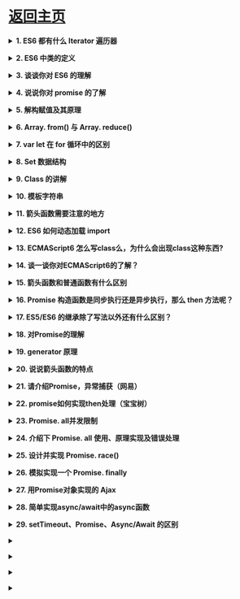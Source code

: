 # [返回主页](https://github.com/yisainan/web-interview/blob/master/README.md)

<b><details><summary>1. ES6 都有什么 Iterator 遍历器</summary></b>

参考答案：Set、Map

解析：

1、遍历器（Iterator）是一种接口，为各种不同的数据结构提供统一的访问机制。任何数据结构只要部署 Iterator 接口，就可以完成遍历操作（即依次处理该数据结构的所有成员）

2、Iterator 的作用有三个：

* 一是为各种数据结构，提供一个统一的、简便的访问接口；
* 二是使得数据结构的成员能够按某种次序排列；
* 三是 ES6 创造了一种新的遍历命令 for... of 循环，Iterator 接口主要供 for... of 消费。

3、默认部署了 Iterator 的数据有 Array、Map、Set、String、TypedArray、arguments、NodeList 对象，ES6 中有的是 Set、Map、

[参与互动](https://github.com/yisainan/web-interview/issues/332)

</details>

<b><details><summary>2. ES6 中类的定义</summary></b>

参考答案：

```js
// 1、类的基本定义
class Parent {
    constructor(name = "小白") {
        this.name = name;
    }
}
```

```js
// 2、生成一个实例
let g_parent = new Parent();
console.log(g_parent); //{name: "小白"}
let v_parent = new Parent("v"); // 'v'就是构造函数name属性 , 覆盖构造函数的name属性值
console.log(v_parent); // {name: "v"}
```

```js
// 3、继承
class Parent {
    //定义一个类
    constructor(name = "小白") {
        this.name = name;
    }
}

class Child extends Parent {}

console.log("继承", new Child()); // 继承 {name: "小白"}
```

```js
// 4、继承传递参数
class Parent {
    //定义一个类
    constructor(name = "小白") {
        this.name = name;
    }
}

class Child extends Parent {
    constructor(name = "child") {
        // 子类重写name属性值
        super(name); // 子类向父类修改 super一定放第一行
        this.type = "preson";
    }
}
console.log("继承", new Child("hello")); // 带参数覆盖默认值  继承{name: "hello", type: "preson"}
```

```js
// 5、ES6重新定义的ES5中的访问器属性
class Parent {
    //定义一个类
    constructor(name = "小白") {
        this.name = name;
    }

    get longName() {
        // 属性
        return "mk" + this.name;
    }

    set longName(value) {
        this.name = value;
    }
}

let v = new Parent();
console.log("getter", v.longName); // getter mk小白

v.longName = "hello";
console.log("setter", v.longName); // setter mkhello
```

```js
// 6、类的静态方法
class Parent {
    //定义一个类
    constructor(name = "小白") {
        this.name = name;
    }

    static tell() {
        // 静态方法:通过类去调用，而不是实例
        console.log("tell");
    }
}

Parent.tell(); // tell
```

```js
// 7、类的静态属性：

class Parent {
    //定义一个类
    constructor(name = "小白") {
        this.name = name;
    }

    static tell() {
        // 静态方法:通过类去调用，而不是实例
        console.log("tell"); // tell
    }
}

Parent.type = "test"; // 定义静态属性

console.log("静态属性", Parent.type); // 静态属性 test

let v_parent = new Parent();
console.log(v_parent); // {name: "小白"}  没有tell方法和type属性
```

[参与互动](https://github.com/yisainan/web-interview/issues/333)

</details>

<b><details><summary>3. 谈谈你对 ES6 的理解</summary></b>

参考答案：es6 是一个新的标准，它包含了许多新的语言特性和库，是 JS 最实质性的一次升级。
比如'箭头函数'、'字符串模板'、'generators(生成器)'、'async/await'、'解构赋值'、'class'等等，还有就是引入 module 模块的概念。

箭头函数可以让 this 指向固定化，这种特性很有利于封装回调函数

* （1）函数体内的 this 对象，就是定义时所在的对象，而不是使用时所在的对象。
* （2）不可以当作构造函数，也就是说，不可以使用 new 命令，否则会抛出一个错误。
* （3）不可以使用 arguments 对象，该对象在函数体内不存在。如果要用，可以用 Rest 参数代替。
* （4）不可以使用 yield 命令，因此箭头函数不能用作 Generator 函数。

* async/await 是写异步代码的新方式，以前的方法有回调函数和 Promise。
* async/await 是基于 Promise 实现的，它不能用于普通的回调函数。async/await 与 Promise 一样，是非阻塞的。
* async/await 使得异步代码看起来像同步代码，这正是它的魔力所在。

解析：[参考](https://www.cnblogs.com/heweijain/p/7073553.html)

[参与互动](https://github.com/yisainan/web-interview/issues/334)

</details>

<b><details><summary>4. 说说你对 promise 的了解</summary></b>

参考答案：Promise 是异步编程的一种解决方案，比传统的解决方案——回调函数和事件监听——更合理和更强大。

所谓 Promise，简单说就是一个容器，里面保存着某个未来才会结束的事件（通常是一个异步操作）的结果。从语法上说，Promise 是一个对象，从它可以获取异步操作的消息。Promise 提供统一的 API，各种异步操作都可以用同样的方法进行处理。

Promise 对象有以下两个特点:

1. 对象的状态不受外界影响，Promise 对象代表一个异步操作，有三种状态：Pending（进行中）、Resolved（已完成，又称 Fulfilled）和 Rejected（已失败）

2. 一旦状态改变，就不会再变，任何时候都可以得到这个结果。

解析：[参考](https://www.cnblogs.com/heweijain/p/7073553.html)

[参与互动](https://github.com/yisainan/web-interview/issues/335)

</details>

<b><details><summary>5. 解构赋值及其原理</summary></b>

参考答案：

解构赋值：其实就是分解出一个对象的解构，分成两个步骤：

1. 变量的声明
2. 变量的赋值

原理：ES6 变量的解构赋值本质上是“模式匹配”, 只要等号两边的模式相同，左边的变量就会被赋予匹配的右边的值，如果匹配不成功变量的值就等于 undefined

解析：

一、 数组的解构赋值

```js
// 对于数组的解构赋值，其实就是获得数组的元素，而我们一般情况下获取数组元素的方法是通过下标获取，例如：
let arr = [1, 2, 3];
let a = arr[0];
let b = arr[1];
let c = arr[2];

// 而数组的解构赋值给我们提供了极其方便的获取方式，如下：
let [a, b, c] = [1, 2, 3];
console.log(a, b, c); //1,2,3
```

1. 模式匹配解构赋值

```js
let [foo, [
    [bar], baz
]] = [1, [
    [2], 3
]];
console.log(foo, bar, baz); //1,2,3
```

2. 省略解构赋值

```js
let [, , a, , b] = [1, 2, 3, 4, 5];
console.log(a, b); //3,5
```

3. 含剩余参数的解构赋值

```js
let [a, ...reset] = [1, 2, 3, 4, 5];
console.log(a, reset); //1,[2,3,4,5]
```

其转成 ES5 的原理如下：

```js
var a = 1,
    reset = [2, 3, 4, 5];
console.log(a, reset); //1,[2,3,4,5]
```

注意：如果剩余参数是对应的值为 undefined，则赋值为[]，因为找不到对应值的时候，是通过 slice 截取的，如下：

```js
let [a, ...reset] = [1];
console.log(a, reset); //1,[]
```

其转成 ES5 的原理如下：

```js
var _ref = [1],
    a = _ref[0],
    reset = _ref.slice(1);
console.log(a, reset); //1,[]
```

4. 非数组解构成数组(重点，难点)

一条原则：要解构成数组的前提：如果等号右边，不是数组(严格地说，不是可遍历的解构)，则直接报错，例如：

```js
let [foo] = 1; //报错
let [foo1] = false; //报错
let [foo2] = NaN; //报错
let [foo3] = undefined; //报错
let [foo4] = null; //报错
let [foo5] = {}; //报错
```

为什么？转成 ES5 看下原理就一清二楚了：

```js
var _ = 1,
    foo = _[0]; //报错
var _false = false,
    foo1 = _false[0]; //报错
var _NaN = NaN,
    foo2 = _NaN[0]; //报错
var _undefined = undefined,
    foo3 = _undefined[0]; //报错
var _ref = null;
foo4 = _ref[0]; //报错
var _ref2 = {},
    foo5 = _ref2[0]; //报错
```

5. Set 的解构赋值

先执行 new Set()去重，然后对得到的结果进行解构

```js
let [a, b, c] = new Set([1, 2, 2, 3]);
console.log(a, b, c); //1,2,3
```

6. 迭代器解构

```js
function* fibs() {
    let a = 0;
    let b = 1;
    while (true) {
        yield a;
        [a, b] = [b, a + b];
    }
}

let [first, second, third, fourth, fifth, sixth] = fibs();
sixth; // 5
```

### 总结 1：只要某种数据结构具有 Iterator 接口，都可以采用数组形式的解构赋值。

7. 解构赋值的默认值

当变量严格等于 undefined 的时候，会读取默认值，所谓的严格等于，就是“===”

```js
-- -- -- -- --

let [a, b = 'default'] = [1];
console.log(a, b); //1,'default'

-- -- -- -- --

let [c = 'default'] = [undefined];
console.log(c); //'default'

-- -- -- -- --

function f() {
    console.log('aaa');
}

let [x = f()] = [1];
console.log(x); //1

-- -- -- -- --

function f() {
    console.log('aaa'); //'aaa'
}

let [a, x = f()] = [1];
console.log(a, x); //1,undefined
```

### 总结 2：如果不使用默认值，则不会执行默认值的函数

二、对象的解构赋值

1. 解构赋值的举例：

```js
let p1 = {
    name: "zhuangzhuang",
    age: 25
};
let {
    name,
    age
} = p1; //注意变量必须为属性名
console.log(name, age); //"zhuangzhuang",25
```

其转成 es5 的原理则为：

```js
var _p1 = p1,
    name = _p1.name,
    age = _p1.age;
console.log(name, age); //"zhuangzhuang",25
```

2. 解构赋值的别名

如果使用别名，则不允许再使用原有的解构出来的属性名，看以下举例则会明白：

```js
let p1 = {
    name: "zhuangzhuang",
    age: 25
};
let {
    name: aliasName,
    age: aliasAge
} = p1; //注意变量必须为属性名
console.log(aliasName, aliasAge); //"zhuangzhuang",25
console.log(name, age); //Uncaught ReferenceError: age is not defined
```

为何打印原有的属性名则会报错？让我们看看转成 es5 后的原理是如何实现的：

```js
var _p1 = p1,
    aliasName = _p1.name,
    aliasAge = _p1.age;
console.log(aliasName, aliasAge); //"zhuangzhuang",25
console.log(name, age); //所以打印name和age会报错——“Uncaught ReferenceError: age is not defined”，但是为何只报错age，不报错name呢？
```

只报错 age，不报错 name，这说明其实 name 是存在的，那么根据 js 的解析顺序，当在当前作用域 name 无法找到时，会向上找，直到找到 window 下的 name, 而我们打印 window 可以发现，其下面确实有一个 name，值为“”，而其下面并没有属性叫做 age，所以在这里 name 不报错，只报 age 的错。类似 name 的属性还有很多，比如 length 等。

3. 解构赋值的默认值

有些情况下，我们解构出来的值并不存在，所以需要设定一个默认值，例如：

```js
let obj = {
    name: "zhuangzhuang"
};
let {
    name,
    age
} = obj;
console.log(name, age); //"zhuangzhuang",undefined
```

我们可以看到当 age 这个属性并不存在于 obj 的时候，解构出来的值为 undefined，那么为了避免这种尴尬的情况，我们常常会设置该属性的默认值，如下：

```js
let obj = {
    name: "zhuangzhuang"
};
let {
    name,
    age = 18
} = obj;
console.log(name, age); //"zhuangzhuang",18
```

当我们取出来的值不存在，即为 undefined 的时候，则会取默认值(假设存在默认值)，ES6 的默认值是使用**“变量=默认值”**的方式。

注意：只有当为 undefined 的时候才会取默认值，null 等均不会取默认值

```js
let obj = {
    name: "zhuangzhuang",
    age: 27,
    gender: null, //假设未知使用null
    isFat: false
};
let {
    name,
    age = 18,
    gender = "man",
    isFat = true,
    hobbies = "study"
} = obj;
console.log(name, age, gender, isFat, hobbies); //"zhuangzhuang"，27，null，false，"study"
```

4. 解构赋值的省略赋值

当我们并不是需要取出所有的值的时候，其实可以省略一些变量，这就是省略赋值，如下

```js
let arr = [1, 2, 3];
let [, , c] = arr;
console.log(c); //3
```

注意：省略赋值并不存在与对象解构，因为对象解构，明确了需要的属性

```js
let obj = {
    name: "zhuangzhuang",
    age: 27,
    gender: "man"
};
let {
    age
} = obj;
console.log(age); //27
```

5. 解构赋值的嵌套赋值(易错点，重点，难点)

```js
let obj = {},
    arr = [];

({
    foo: obj.prop,
    bar: arr[0]
} = {
    foo: 123,
    bar: true
});
console.log(obj, arr); //{prop:123},[true]
```

注意当解构出来是 undefined 的时候，如果再给子对象的属性，则会报错，如下

```js
let {
    foo: {
        bar
    }
} = {
    baz: "baz"
};
//报错，原因很简单，看下原理即可，如下：
//原理:
let obj = {
    baz: "baz"
};
let foo = obj.foo; //foo为undefined
let bar = foo.bar; //undefined的bar，可定报错
```

6. {}是块还是对象？

当我们写解构赋值的时候，很容易犯一个错误——{}的作用是块还是对象混淆，举例如下：

```js
//举例一：
let {
    a
} = {
    a: "a"
};
console.loh(a); //'a',这个很简单
//很多人觉得，以下这种写法也是可以的：
let a; {
    a
} = {
    a: "a"
}; //直接报错，因为此时a已经声明过了，在语法解析的时候，会将这一行的{}看做块结构，而“块=对象”，显然是语法错误，所以正确的做法是不将大括号写在开头，如下：
let a;
({
    a
} = {
    a: "a"
})
```

7. 空解构

按照之前写的，解构赋值，左边则为解构出来的属性名，当然，在这里，我们也可以不写任何属性名称，也不会又任何的语法错误，即便这样没有任何意义，如下：

```js
({} = [true, false]);
({} = "abc");
({} = []);
```

8. 解构成对象的原则

如果解构成对象，右侧不是 null 或者 undefined 即可!
之前说过，要解构成数组，右侧必须是可迭代对象，但是如果解构成对象，右侧不是 null 活着 undefined 即可!

三、字符串的解构赋值

字符串也是可以解构赋值的

```js
const [a, b, c, d, e] = "hello";
console.log(a, b, c, d, e); //'h','e','l','l','o'
```

转成 es5 的原理如下:

```js
var _hello = "hello",
    a = _hello[0],
    b = _hello[1],
    c = _hello[2];

console.log(a, b, c);
```

注意：字符串有一个属性 length，也可以被解构出来，但是要注意，解构属性一定是对象解构

```js
let {
    length
} = "hello";
console.log(length); //5
```

4. 布尔值和数值的解构

布尔值和数值的解构，其实就是对其包装对象的解构，取的是包装对象的属性

```js
{
    toString: s
} = 123;
console.log(s); //s === Number.prototype.toString

{
    toString: s
} = true;
console.log(s); //s === Boolean.prototype.toString
```

### 总结：解构赋值的规则是：

> 1. 解构成对象，只要等号右边的值不是对象或数组，就先将其转为对象。由于 undefined 和 null 无法转为对象，所以对它们进行解构赋值，都会报错。
> 2. 解构成数组，等号右边必须为可迭代对象

[参考](https://blog.csdn.net/qq_17175013/article/details/81490923)

[参与互动](https://github.com/yisainan/web-interview/issues/336)

</details>

<b><details><summary>6. Array. from() 与 Array. reduce()</summary></b>

参考答案：

Array. from()方法就是将一个类数组对象或者可遍历对象转换成一个真正的数组
Array. reduce()方法对累加器和数组中的每个元素 (从左到右)应用一个函数，将其减少为单个值。

解析：

### Array. from()

```js
// 那么什么是类数组对象呢？所谓类数组对象，最基本的要求就是具有length属性的对象。

// 1、将类数组对象转换为真正数组：

let arrayLike = {
    0: "tom",
    1: "65",
    2: "男",
    3: ["jane", "john", "Mary"],
    length: 4
};
let arr = Array.from(arrayLike);
console.log(arr); // ['tom','65','男',['jane','john','Mary']]

// 那么，如果将上面代码中length属性去掉呢？实践证明，参考答案会是一个长度为0的空数组。

// 这里将代码再改一下，就是具有length属性，但是对象的属性名不再是数字类型的，而是其他字符串型的，代码如下：

let arrayLike = {
    name: "tom",
    age: "65",
    sex: "男",
    friends: ["jane", "john", "Mary"],
    length: 4
};
let arr = Array.from(arrayLike);
console.log(arr); // [ undefined, undefined, undefined, undefined ]

// 会发现结果是长度为4，元素均为undefined的数组

// 由此可见，要将一个类数组对象转换为一个真正的数组，必须具备以下条件：

// 1、该类数组对象必须具有length属性，用于指定数组的长度。如果没有length属性，那么转换后的数组是一个空数组。

// 2、该类数组对象的属性名必须为数值型或字符串型的数字

// ps: 该类数组对象的属性名可以加引号，也可以不加引号

// 2、将Set结构的数据转换为真正的数组：

let arr = [12, 45, 97, 9797, 564, 134, 45642];
let set = new Set(arr);
console.log(Array.from(set)); // [ 12, 45, 97, 9797, 564, 134, 45642 ]

// 　Array.from还可以接受第二个参数，作用类似于数组的map方法，用来对每个元素进行处理，将处理后的值放入返回的数组。如下：

let arr = [12, 45, 97, 9797, 564, 134, 45642];
let set = new Set(arr);
console.log(Array.from(set, item => item + 1)); // [ 13, 46, 98, 9798, 565, 135, 45643 ]

// 3、将字符串转换为数组：

let str = "hello world!";
console.log(Array.from(str)); // ["h", "e", "l", "l", "o", " ", "w", "o", "r", "l", "d", "!"]

// 4、Array.from参数是一个真正的数组：

console.log(Array.from([12, 45, 47, 56, 213, 4654, 154]));
// 像这种情况，Array.from会返回一个一模一样的新数组
```

[参考](https://www.cnblogs.com/jf-67/p/8440758.html)

### Array. reduce()

```

语法：

array.reduce(function(accumulator, currentValue, currentIndex, array), initialValue)；

accumulator：累加器，即函数上一次调用的返回值。第一次的时候为 initialValue || arr[0]

currentValue：数组中函数正在处理的的值。第一次的时候initialValue || arr[1]

currentIndex：数据中正在处理的元素索引，如果提供了 initialValue ，从0开始；否则从1开始

array： 调用 reduce 的数组

initialValue：可选项，累加器的初始值。没有时，累加器第一次的值为currentValue；注意：在对没有设置初始值的空数组调用reduce方法时会报错。
```

```js
//无初始值
[1, 2, 3, 4].reduce(function(accumulator, currentValue, currentIndex, array) {
    return accumulator + currentValue;
}); // 10
```

| callback    | accumulator       | currentValue      | currentIndex    | array        | return value |
| ----------- | ----------------- | ----------------- | --------------- | ------------ | ------------ |
| first call  | 1(数组第一个元素) | 2(数组第二个元素) | 1(无初始值为 1) | [1, 2, 3, 4] | 3            |
| second call | 3                 | 3                 | 2               | [1, 2, 3, 4] | 6            |
| third call  | 6                 | 4                 | 3               | [1, 2, 3, 4] | 10           |

```js
//有初始值
[1, 2, 3, 4].reduce(function(accumulator, currentValue, currentIndex, array) {
    return accumulator + currentValue;
}, 10); // 20
```

| callback    | accumulator | currentValue      | currentIndex    | array        | return value |
| ----------- | ----------- | ----------------- | --------------- | ------------ | ------------ |
| first call  | 10(初始值)  | 1(数组第一个元素) | 0(有初始值为 0) | [1, 2, 3, 4] | 11           |
| second call | 11          | 2                 | 1               | [1, 2, 3, 4] | 13           |
| third call  | 13          | 3                 | 2               | [1, 2, 3, 4] | 16           |
| fourth call | 16          | 4                 | 3               | [1, 2, 3, 4] | 20           |

```js
//1.数组元素求和
[1, 2, 3, 4].reduce((a, b) => a + b); //10

//2.二维数组转化为一维数组
[
    [1, 2],
    [3, 4],
    [5, 6]
]
.reduce((a, b) => a.concat(b), []) //[1, 2, 3, 4, 5, 6]

[
    //3.计算数组中元素出现的次数
    (1, 2, 3, 1, 2, 3, 4)
].reduce((items, item) => {
    if (item in items) {
        items[item]++;
    } else {
        items[item] = 1;
    }
    return items;
}, {}) //{1: 2, 2: 2, 3: 2, 4: 1}

[
    //数组去重①
    (1, 2, 3, 1, 2, 3, 4, 4, 5)
].reduce((init, current) => {
    if (init.length === 0 || init.indexOf(current) === -1) {
        init.push(current);
    }
    return init;
}, []) //[1, 2, 3, 4, 5]
[
    //数组去重②
    (1, 2, 3, 1, 2, 3, 4, 4, 5)
].sort()
    .reduce((init, current) => {
        if (init.length === 0 || init[init.length - 1] !== current) {
            init.push(current);
        }
        return init;
    }, []); //[1, 2, 3, 4, 5]
```

[参考](https://www.cnblogs.com/xuejiangjun/p/8523313.html)

[参与互动](https://github.com/yisainan/web-interview/issues/337)

</details>

<b><details><summary>7. var let 在 for 循环中的区别</summary></b>

参考答案：

解析：[参考](https://blog.csdn.net/zoelinjf/article/details/79618688)

[参与互动](https://github.com/yisainan/web-interview/issues/338)

</details>

<b><details><summary>8. Set 数据结构</summary></b>

参考答案：- es6 方法, Set 本身是一个构造函数，它类似于数组，但是成员值都是唯一的。

```js
const set = new Set([1, 2, 3, 4, 4]);
console.log([...set]); // [1,2,3,4]
console.log(Array.from(new Set([2, 3, 3, 5, 6]))); //[2,3,5,6]
```

[参与互动](https://github.com/yisainan/web-interview/issues/339)

</details>

<b><details><summary>9. Class 的讲解</summary></b>

参考答案：

* class 语法相对原型、构造函数、继承更接近传统语法，它的写法能够让对象原型的写法更加清晰、面向对象编程的语法更加通俗

  这是 class 的具体用法。

解析：[参考](https://www.cnblogs.com/fengxiongZz/p/8191503.html)

[参与互动](https://github.com/yisainan/web-interview/issues/340)

</details>

<b><details><summary>10. 模板字符串</summary></b>

参考答案：

* 就是这种形式${varible}, 在以往的时候我们在连接字符串和变量的时候需要使用这种方式'string' + varible + 'string'但是有了模版语言后我们可以使用string${varible}string 这种进行连接。基本用途有如下：

1、基本的字符串格式化，将表达式嵌入字符串中进行拼接，用\${}来界定。

```js
//es5
var name = "lux";
console.log("hello" + name);
//es6
const name = "lux";
console.log(`hello ${name}`); //hello lux
```

2、在 ES5 时我们通过反斜杠(\)来做多行字符串或者字符串一行行拼接，ES6 反引号(``)直接搞定。

```js
//ES5
var template =
    "hello \
world";
console.log(template); //hello world

//ES6
const template = `hello
world`;
console.log(template); //hello 空行 world
```

[参与互动](https://github.com/yisainan/web-interview/issues/341)

</details>

<b><details><summary>11. 箭头函数需要注意的地方</summary></b>

参考答案：

```

箭头函数有几个使用注意点。
（1）函数体内的 this 对象，就是定义时所在的对象，而不是使用时所在的对象。
（2）不可以当作构造函数，也就是说，不可以使用 new 命令，否则会抛出一个错误。
（3）不可以使用 arguments 对象，该对象在函数体内不存在。如果要用，可以用 rest 参数代替。
（4）不可以使用 yield 命令，因此箭头函数不能用作 Generator 函数。

```

上面四点中，第一点尤其值得注意。this 对象的指向是可变的，但是在箭头函数中，它是固定的。

```js
function foo() {
    setTimeout(() => {
        console.log("id:", this.id);
    }, 100);
}

var id = 21;

foo.call({
    id: 42
});
// id: 42
```

解析：[参考](https://www.jianshu.com/p/bc28e4f67ef9)

[参与互动](https://github.com/yisainan/web-interview/issues/342)

</details>

<b><details><summary>12. ES6 如何动态加载 import</summary></b>

参考答案：

```js
import("lodash").then(_ => {
    // Do something with lodash (a.k.a '_')...
});
```

解析：[参考](https://webpack.js.org/api/module-methods/#import)

[参与互动](https://github.com/yisainan/web-interview/issues/343)

</details>

<b><details><summary>13. ECMAScript6 怎么写class么，为什么会出现class这种东西?</summary></b>

参考答案：

```js
class Point {
    constructor(x, y) {
        this.x = x;
        this.y = y;
    }
    toString() {
        return '(' + this.x + ', ' + this.y + ')';
    }
}
```

[参与互动](https://github.com/yisainan/web-interview/issues/344)

</details>

<b><details><summary>14. 谈一谈你对ECMAScript6的了解？</summary></b>

参考答案：ES6新的语法糖，类，模块化等新特性

[参与互动](https://github.com/yisainan/web-interview/issues/345)

</details>

<b><details><summary>15. 箭头函数和普通函数有什么区别</summary></b>

参考答案：

* 函数体内的 `this` 对象，就是定义时所在的对象，而不是使用时所在的对象，用 `call`  `apply`  `bind` 也不能改变 `this` 指向
* 不可以当作构造函数，也就是说，不可以使用 `new` 命令，否则会抛出一个错误。
* 不可以使用 `arguments` 对象，该对象在函数体内不存在。如果要用，可以用 `rest` 参数代替。
* 不可以使用 `yield` 命令，因此箭头函数不能用作 `Generator` 函数。
* 箭头函数没有原型对象 `prototype`

[参与互动](https://github.com/yisainan/web-interview/issues/346)

</details>

<b><details><summary>16. Promise 构造函数是同步执行还是异步执行，那么 then 方法呢？</summary></b>

参考答案：

```js
const promise = new Promise((resolve, reject) => {
    console.log(1)
    resolve()
    console.log(2)
})

promise.then(() => {
    console.log(3)
})

console.log(4)
```

执行结果是：1243 

promise构造函数是同步执行的，then方法是异步执行的

</details>

<b><details><summary>17. ES5/ES6 的继承除了写法以外还有什么区别？</summary></b>

参考答案：

</details>

<b><details><summary>18. 对Promise的理解</summary></b>

参考答案：

</details>

<b><details><summary>19. generator 原理</summary></b>

参考答案：

</details>

<b><details><summary>20. 说说箭头函数的特点</summary></b>

参考答案：

</details>

<b><details><summary>21. 请介绍Promise，异常捕获（网易）</summary></b>

参考答案：

</details>

<b><details><summary>22. promise如何实现then处理（宝宝树）</summary></b>

参考答案：

</details>

<b><details><summary>23. Promise. all并发限制</summary></b>

参考答案：

</details>

<b><details><summary>24. 介绍下 Promise. all 使用、原理实现及错误处理</summary></b>

参考答案：

</details>

<b><details><summary>25. 设计并实现 Promise. race()</summary></b>

参考答案：

```js
Promise._race = promises => new Promise((resolve, reject) => {
    promises.forEach(promise => {
        promise.then(resolve, reject)
    })
})
```

基本和上面的例子差不多，不同点是每个传入值使用Promise. resolve转为Promise对象，兼容非Promise对象

```js
const _race = (p) => {
    return new Promise((resolve, reject) => {
        p.forEach((item) => {
            Promise.resolve(item).then(resolve, reject)
        })
    })
}
```

</details>

<b><details><summary>26. 模拟实现一个 Promise. finally</summary></b>

参考答案：

```js
Promise.prototype.finally = function(callback) {
    let P = this.constructor;
    return this.then(
        value => P.resolve(callback()).then(() => value),
        reason => P.resolve(callback()).then(() => {
            throw reason
        })
    );
};
```

</details>

<b><details><summary>27. 用Promise对象实现的 Ajax</summary></b>

参考答案：

```js
const getJSON = function(url) {
    const promise = new Promise(function(resolve, reject) {
        const handler = function() {
            if (this.readyState !== 4) {
                return;
            }
            if (this.status === 200) {
                resolve(this.response);
            } else {
                reject(new Error(this.statusText));
            }
        };
        const client = new XMLHttpRequest();
        client.open("GET", url);
        client.onreadystatechange = handler;
        client.responseType = "json";
        client.setRequestHeader("Accept", "application/json");
        client.send();
    });
    return promise;
};
getJSON("/posts.json").then(function(json) {
    console.log('Contents: ' + json);
}, function(error) {
    console.error('出错了', error);
});
```

上面代码中，getJSON是对 XMLHttpRequest 对象的封装，用于发出一个针对 JSON 数据的 HTTP 请求，并且返回一个Promise对象。需要注意的是，在getJSON内部，resolve函数和reject函数调用时，都带有参数。

</details>

<b><details><summary>28. 简单实现async/await中的async函数</summary></b>

参考答案：async 函数的实现原理，就是将 Generator 函数和自动执行器，包装在一个函数里

```js
function spawn(genF) {
    return new Promise(function(resolve, reject) {
        const gen = genF();

        function step(nextF) {
            let next;
            try {
                next = nextF();
            } catch (e) {
                return reject(e);
            }
            if (next.done) {
                return resolve(next.value);
            }
            Promise.resolve(next.value).then(
                function(v) {
                    step(function() {
                        return gen.next(v);
                    });
                },
                function(e) {
                    step(function() {
                        return gen.throw(e);
                    });
                }
            );
        }
        step(function() {
            return gen.next(undefined);
        });
    });
}
```

</details>

<b><details><summary>29. setTimeout、Promise、Async/Await 的区别</summary></b>

这题主要是考察这三者在事件循环中的区别，事件循环中分为宏任务队列和微任务队列。

 * 其中settimeout的回调函数放到宏任务队列里，等到执行栈清空以后执行；
 * promise. then里的回调函数会放到相应宏任务的微任务队列里，等宏任务里面的同步代码执行完再执行；
 * async函数表示函数里面可能会有异步方法，await后面跟一个表达式，async方法执行时，遇到await会立即执行表达式，然后把表达式后面的代码放到微任务队列里，让出执行栈让同步代码先执行。

参考答案：

1. setTimeout

```js
console.log('script start') //1. 打印 script start

setTimeout(function() {
    console.log('settimeout') // 4. 打印 settimeout
}) // 2. 调用 setTimeout 函数，并定义其完成后执行的回调函数

console.log('script end') //3. 打印 script start

// 输出顺序：
// ->script start
// ->script end
// ->settimeout
```

2. Promise

Promise本身是同步的立即执行函数， 当在executor中执行resolve或者reject的时候, 此时是异步操作， 会先执行then/catch等，当主栈完成后，才会去调用resolve/reject中存放的方法执行，打印p的时候，是打印的返回结果，一个Promise实例。

```js
console.log('script start')
let promise1 = new Promise(function(resolve) {
    console.log('promise1')
    resolve()
    console.log('promise1 end')
}).then(function() {
    console.log('promise2')
})
setTimeout(function() {
    console.log('settimeout')
})
console.log('script end')

// 输出顺序: 
// ->script start
// ->promise1
// ->promise1 end
// ->script end
// ->promise2
// ->settimeout
```

当JS主线程执行到Promise对象时，

  + promise1. then() 的回调就是一个 task
  + promise1 是 resolved或rejected: 那这个 task 就会放入当前事件循环回合的 microtask queue
  + promise1 是 pending: 这个 task 就会放入 事件循环的未来的某个(可能下一个)回合的 microtask queue 中
  + setTimeout 的回调也是个 task ，它会被放入 macrotask queue 即使是 0ms 的情况

3. async/await

```js
async function async1() {
    console.log('async1 start'); //2

    await async2();
    console.log('async1 end') //5

}
async function async2() {

    console.log('async2') //3

}

console.log('script start'); //1
async1();
console.log('script end') //4

// 输出顺序：

// ->script start
// ->async1 start
// ->async2
// ->script end
// ->async1 end
``
`  

async 函数返回一个 Promise 对象，当函数执行的时候，一旦遇到 await 就会先返回，等到触发的异步操作完成，再执行函数体内后面的语句。可以理解为，是让出了线程，跳出了 async 函数体。

举个例子：

`
``
js
async function func1() {
    return 1
}

console.log(func1())
```

控制台查看打印，很显然，func1的运行结果其实就是一个Promise对象。因此我们也可以使用then来处理后续逻辑。

```js
func1().then(res => {
    console.log(res); // 30
})
```

await的含义为等待，也就是 async 函数需要等待await后的函数执行完成并且有了返回结果（Promise对象）之后，才能继续执行下面的代码。await通过返回一个Promise对象来实现同步的效果。

</details>

<b><details><summary></summary></b>

参考答案：

</details>

<b><details><summary></summary></b>

参考答案：

</details>

<b><details><summary></summary></b>

参考答案：

</details>

<b><details><summary></summary></b>

参考答案：

</details>
